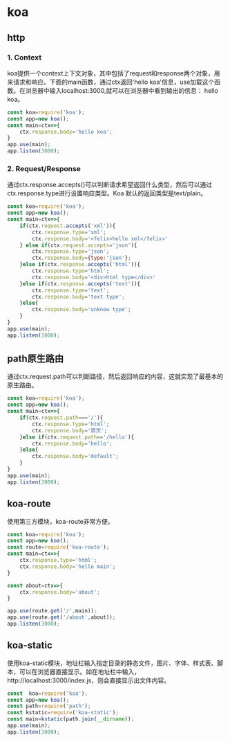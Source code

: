 # koa

## http

### 1. Context 
koa提供一个context上下文对象，其中包括了request和response两个对象，用来请求和响应。下面的main函数，通过ctx返回'hello koa'信息，use加载这个函数。在浏览器中输入localhost:3000,就可以在浏览器中看到输出的信息： hello koa。
```js
const koa=require('koa');
const app=new koa();
const main=ctx=>{
	ctx.response.body='hello koa';
}
app.use(main);
app.listen(3000);
```
### 2. Request/Response
通过ctx.response.accepts()可以判断请求希望返回什么类型，然后可以通过ctx.response.type进行设置响应类型。Koa 默认的返回类型是text/plain。
```js
const koa=require('koa');
const app=new koa();
const main=ctx=>{
	if(ctx.request.accepts('xml')){
		ctx.response.type='xml';
		ctx.response.body='<felix>hello xml</felix>'
	} else if(ctx.request.accepts='json'){
		ctx.response.type='json';
		ctx.response.body={type:'json'};
	}else if(ctx.response.accepts('html')){
		ctx.response.type='html';
		ctx.response.body='<div>html type</div>'
	}else if(ctx.response.accepts('text')){
		ctx.response.type='text';
		ctx.response.body='text type';
	}else{
		ctx.response.body='unknow type';
	}
}
app.use(main);
app.listen(3000);
```

## path原生路由
通过ctx.request.path可以判断路径，然后返回响应的内容，这就实现了最基本的原生路由。
```js
const koa=require('koa');
const app=new koa();
const main=ctx=>{
	if(ctx.request.path==='/'){
		ctx.response.type='html';
		ctx.response.body='首页';
	}else if(ctx.request.path=='/hello'){
		ctx.response.body='hello';
	}else{
		ctx.response.body='default';
	}
}
app.use(main);
app.listen(3000);

```
## koa-route
使用第三方模块，koa-route非常方便。
```js
const koa=require('koa');
const app=new koa();
const route=require('koa-route');
const main=ctx=>{
	ctx.response.type='html';
	ctx.response.body='hello main';
}

const about=ctx=>{
	ctx.response.body='about';
}

app.use(route.get('/',main));
app.use(route.get('/about',about));
app.listen(3000);

```
## koa-static
使用koa-static模块，地址栏输入指定目录的静态文件，图片、字体、样式表、脚本，可以在浏览器直接显示。如在地址栏中输入，http://localhost:3000/index.js，则会直接显示出文件内容。
```js
const  koa=require('koa');
const app=new koa();
const path=require('path');
const kstatic=require('koa-static');
const main=kstatic(path.join(__dirname));
app.use(main);
app.listen(3000);
```

